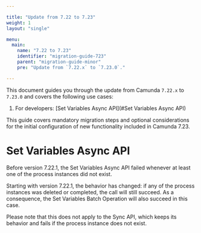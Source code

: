 ```yaml
---

title: "Update from 7.22 to 7.23"
weight: 1
layout: "single"

menu:
  main:
    name: "7.22 to 7.23"
    identifier: "migration-guide-723"
    parent: "migration-guide-minor"
    pre: "Update from `7.22.x` to `7.23.0`."

---
```


This document guides you through the update from Camunda `7.22.x` to `7.23.0` and covers the following use cases:

1. For developers: [Set Variables Async API](#Set Variables Async API)

This guide covers mandatory migration steps and optional considerations for the initial configuration of new functionality included in Camunda 7.23.

# Set Variables Async API

Before version 7.22.1, the Set Variables Async API failed whenever at least one of the process instances did not exist. 

Starting with version 7.22.1, the behavior has changed: if any of the process instances was deleted or completed, the call will still succeed. As a consequence, the Set Variables Batch Operation will also succeed in this case.

Please note that this does not apply to the Sync API, which keeps its behavior and fails if the process instance does not exist.